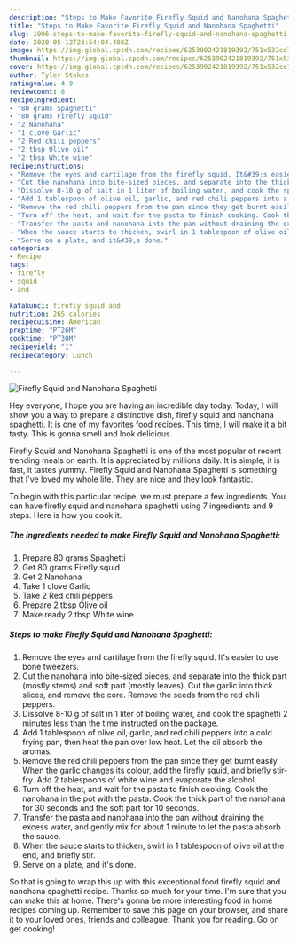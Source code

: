 ```yaml
---
description: "Steps to Make Favorite Firefly Squid and Nanohana Spaghetti"
title: "Steps to Make Favorite Firefly Squid and Nanohana Spaghetti"
slug: 1906-steps-to-make-favorite-firefly-squid-and-nanohana-spaghetti
date: 2020-05-12T23:54:04.408Z
image: https://img-global.cpcdn.com/recipes/6253902421819392/751x532cq70/firefly-squid-and-nanohana-spaghetti-recipe-main-photo.jpg
thumbnail: https://img-global.cpcdn.com/recipes/6253902421819392/751x532cq70/firefly-squid-and-nanohana-spaghetti-recipe-main-photo.jpg
cover: https://img-global.cpcdn.com/recipes/6253902421819392/751x532cq70/firefly-squid-and-nanohana-spaghetti-recipe-main-photo.jpg
author: Tyler Stokes
ratingvalue: 4.9
reviewcount: 8
recipeingredient:
- "80 grams Spaghetti"
- "80 grams Firefly squid"
- "2 Nanohana"
- "1 clove Garlic"
- "2 Red chili peppers"
- "2 tbsp Olive oil"
- "2 tbsp White wine"
recipeinstructions:
- "Remove the eyes and cartilage from the firefly squid. It&#39;s easier to use bone tweezers."
- "Cut the nanohana into bite-sized pieces, and separate into the thick part (mostly stems) and soft part (mostly leaves). Cut the garlic into thick slices, and remove the core. Remove the seeds from the red chili peppers."
- "Dissolve 8-10 g of salt in 1 liter of boiling water, and cook the spaghetti 2 minutes less than the time instructed on the package."
- "Add 1 tablespoon of olive oil, garlic, and red chili peppers into a cold frying pan, then heat the pan over low heat. Let the oil absorb the aromas."
- "Remove the red chili peppers from the pan since they get burnt easily. When the garlic changes its colour, add the firefly squid, and briefly stir-fry. Add 2 tablespoons of white wine and evaporate the alcohol."
- "Turn off the heat, and wait for the pasta to finish cooking. Cook the nanohana in the pot with the pasta. Cook the thick part of the nanohana for 30 seconds and the soft part for 10 seconds."
- "Transfer the pasta and nanohana into the pan without draining the excess water, and gently mix for about 1 minute to let the pasta absorb the sauce."
- "When the sauce starts to thicken, swirl in 1 tablespoon of olive oil at the end, and briefly stir."
- "Serve on a plate, and it&#39;s done."
categories:
- Recipe
tags:
- firefly
- squid
- and

katakunci: firefly squid and 
nutrition: 265 calories
recipecuisine: American
preptime: "PT26M"
cooktime: "PT30M"
recipeyield: "1"
recipecategory: Lunch

---
```



![Firefly Squid and Nanohana Spaghetti](https://img-global.cpcdn.com/recipes/6253902421819392/751x532cq70/firefly-squid-and-nanohana-spaghetti-recipe-main-photo.jpg)

Hey everyone, I hope you are having an incredible day today. Today, I will show you a way to prepare a distinctive dish, firefly squid and nanohana spaghetti. It is one of my favorites food recipes. This time, I will make it a bit tasty. This is gonna smell and look delicious.



Firefly Squid and Nanohana Spaghetti is one of the most popular of recent trending meals on earth. It is appreciated by millions daily. It is simple, it is fast, it tastes yummy. Firefly Squid and Nanohana Spaghetti is something that I've loved my whole life. They are nice and they look fantastic.


To begin with this particular recipe, we must prepare a few ingredients. You can have firefly squid and nanohana spaghetti using 7 ingredients and 9 steps. Here is how you cook it.

<!--inarticleads1-->

##### The ingredients needed to make Firefly Squid and Nanohana Spaghetti:

1. Prepare 80 grams Spaghetti
1. Get 80 grams Firefly squid
1. Get 2 Nanohana
1. Take 1 clove Garlic
1. Take 2 Red chili peppers
1. Prepare 2 tbsp Olive oil
1. Make ready 2 tbsp White wine




<!--inarticleads2-->

##### Steps to make Firefly Squid and Nanohana Spaghetti:

1. Remove the eyes and cartilage from the firefly squid. It&#39;s easier to use bone tweezers.
1. Cut the nanohana into bite-sized pieces, and separate into the thick part (mostly stems) and soft part (mostly leaves). Cut the garlic into thick slices, and remove the core. Remove the seeds from the red chili peppers.
1. Dissolve 8-10 g of salt in 1 liter of boiling water, and cook the spaghetti 2 minutes less than the time instructed on the package.
1. Add 1 tablespoon of olive oil, garlic, and red chili peppers into a cold frying pan, then heat the pan over low heat. Let the oil absorb the aromas.
1. Remove the red chili peppers from the pan since they get burnt easily. When the garlic changes its colour, add the firefly squid, and briefly stir-fry. Add 2 tablespoons of white wine and evaporate the alcohol.
1. Turn off the heat, and wait for the pasta to finish cooking. Cook the nanohana in the pot with the pasta. Cook the thick part of the nanohana for 30 seconds and the soft part for 10 seconds.
1. Transfer the pasta and nanohana into the pan without draining the excess water, and gently mix for about 1 minute to let the pasta absorb the sauce.
1. When the sauce starts to thicken, swirl in 1 tablespoon of olive oil at the end, and briefly stir.
1. Serve on a plate, and it&#39;s done.




So that is going to wrap this up with this exceptional food firefly squid and nanohana spaghetti recipe. Thanks so much for your time. I'm sure that you can make this at home. There's gonna be more interesting food in home recipes coming up. Remember to save this page on your browser, and share it to your loved ones, friends and colleague. Thank you for reading. Go on get cooking!
